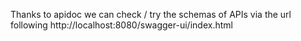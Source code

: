 Thanks to apidoc we can check / try the schemas of APIs via the url following http://localhost:8080/swagger-ui/index.html 
